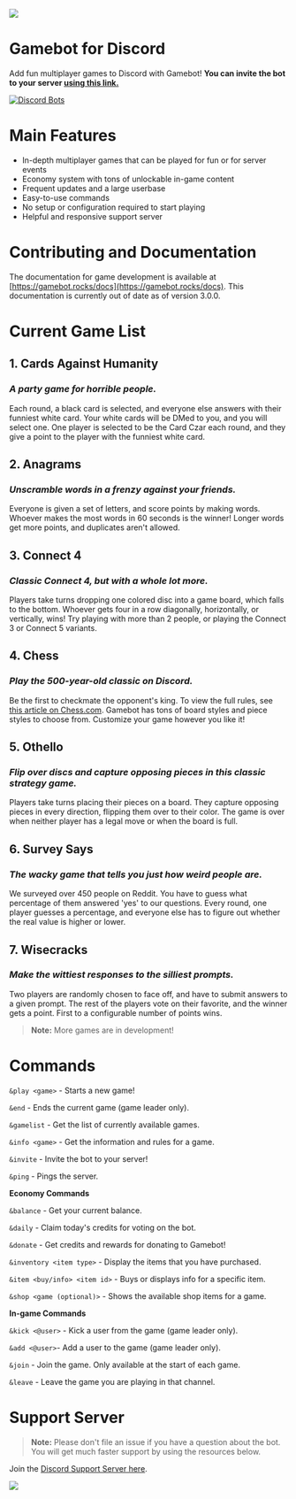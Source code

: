 ![](https://cdn.discordapp.com/attachments/618344107290525698/618657323380113419/information.png)

# Gamebot for Discord

Add fun multiplayer games to Discord with Gamebot! **You can invite the bot to your server [using this link.](https://discordapp.com/oauth2/authorize?client_id=620307267241377793&scope=bot&permissions=1547041872)**

[![Discord Bots](https://top.gg/api/widget/620307267241377793.svg)](https://top.gg/bot/620307267241377793)

# Main Features
* In-depth multiplayer games that can be played for fun or for server events
* Economy system with tons of unlockable in-game content
* Frequent updates and a large userbase
* Easy-to-use commands
* No setup or configuration required to start playing
* Helpful and responsive support server 

# Contributing and Documentation
The documentation for game development is available at [https://gamebot.rocks/docs](https://gamebot.rocks/docs). This documentation is currently out of date as of version 3.0.0.

# Current Game List
## 1. Cards Against Humanity
### *A party game for horrible people.*
Each round, a black card is selected, and everyone else answers with their funniest white card. Your white cards will be DMed to you, and you will select one. One player is selected to be the Card Czar each round, and they give a point to the player with the funniest white card.

## 2. Anagrams
### *Unscramble words in a frenzy against your friends.*
Everyone is given a set of letters, and score points by making words. Whoever makes the most words in 60 seconds is the winner! Longer words get more points, and duplicates aren't allowed.

## 3. Connect 4
### *Classic Connect 4, but with a whole lot more.*
Players take turns dropping one colored disc into a game board, which falls to the bottom. Whoever gets four in a row diagonally, horizontally, or vertically, wins! Try playing with more than 2 people, or playing the Connect 3 or Connect 5 variants.

## 4. Chess
### *Play the 500-year-old classic on Discord.*
Be the first to checkmate the opponent's king.  To view the full rules, see [this article on Chess.com](https://www.chess.com/learn-how-to-play-chess). Gamebot has tons of board styles and piece styles to choose from. Customize your game however you like it!

## 5. Othello
### *Flip over discs and capture opposing pieces in this classic strategy game.*
Players take turns placing their pieces on a board. They capture opposing pieces in every direction, flipping them over to their color. The game is over when neither player has a legal move or when the board is full.

## 6. Survey Says
### *The wacky game that tells you just how weird people are.*
We surveyed over 450 people on Reddit. You have to guess what percentage of them answered 'yes' to our questions. Every round, one player guesses a percentage, and everyone else has to figure out whether the real value is higher or lower.

## 7. Wisecracks
### *Make the wittiest responses to the silliest prompts.*
Two players are randomly chosen to face off, and have to submit answers to a given prompt. The rest of the players vote on their favorite, and the winner gets a point. First to a configurable number of points wins.

>  **Note:** More games are in development!

# Commands

`&play <game>` - Starts a new game!

`&end` - Ends the current game (game leader only).

`&gamelist` - Get the list of currently available games.

`&info <game>` - Get the information and rules for a game.

`&invite` - Invite the bot to your server!

`&ping` - Pings the server.

**Economy Commands**

`&balance` - Get your current balance.

`&daily` - Claim today's credits for voting on the bot.

`&donate` - Get credits and rewards for donating to Gamebot!

`&inventory <item type>` - Display the items that you have purchased.
  
`&item <buy/info> <item id>` - Buys or displays info for a specific item.
  
`&shop <game (optional)>` - Shows the available shop items for a game.

**In-game Commands**

`&kick <@user>` - Kick a user from the game (game leader only).

`&add <@user>`- Add a user to the game (game leader only).

`&join` - Join the game. Only available at the start of each game.

`&leave` - Leave the game you are playing in that channel.

# Support Server

> **Note:** Please don't file an issue if you have a question about the bot. You will get much faster support by using the resources below.

Join the [Discord Support Server here](https://discord.gg/7pNEJQC).

![](https://github.com/zeroclutch/gamebot/blob/master/assets/images/invite_link.png?raw=true)
